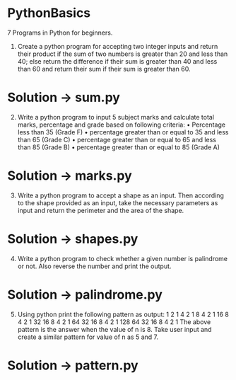 # PythonBasics
7 Programs in Python for beginners.

1. Create a python program for accepting two integer inputs and return their product if the sum of two numbers is greater than 20 and less than 40; else return the difference if their sum is greater than 40 and less than 60 and return their sum if their sum is greater than 60. 
# Solution -> sum.py

2. Write a python program to input 5 subject marks and calculate total marks, percentage and grade based on following criteria:
• Percentage less than 35 (Grade F)
• percentage greater than or equal to 35 and less than 65 (Grade C)
• percentage greater than or equal to 65 and less than 85 (Grade B)
• percentage greater than or equal to 85 (Grade A) 
# Solution -> marks.py

3. Write a python program to accept a shape as an input. Then according to the shape provided as an input, take the necessary parameters as input and return the perimeter and the area of the shape.
# Solution -> shapes.py

4. Write a python program to check whether a given number is palindrome or not. Also reverse the number and print the output.
# Solution -> palindrome.py

5. Using python print the following pattern as output:
    1
    2 1
    4 2 1
    8 4 2 1
    16 8 4 2 1
    32 16 8 4 2 1
    64 32 16 8 4 2 1
    128 64 32 16 8 4 2 1
The above pattern is the answer when the value of n is 8. Take user input and create a similar pattern for value of n as 5 and 7.
# Solution -> pattern.py
